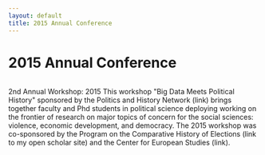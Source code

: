 ```yaml
---
layout: default
title: 2015 Annual Conference
---
```


<div class="post">
	<h1 class="pageTitle">2015 Annual Conference</h1>
	<img src="{{ '/assets/img/house_of_commons.jpg' | prepend: site.baseurl }}" alt=""> 
	<p> 
	2nd Annual Workshop: 2015 
This workshop "Big Data Meets Political History" sponsored by the Politics and History Network (link) brings together faculty and Phd students in political science deploying working on the frontier of research on major topics of concern for the social sciences: violence, economic development, and democracy. The 2015 workshop was co-sponsored by the Program on the Comparative History of Elections (link to my open scholar site) and the Center for European Studies (link).</p>
</div>
